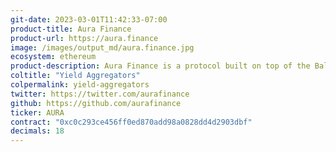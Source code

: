 ```yaml
---
git-date: 2023-03-01T11:42:33-07:00
product-title: Aura Finance
product-url: https://aura.finance
image: /images/output_md/aura.finance.jpg
ecosystem: ethereum
product-description: Aura Finance is a protocol built on top of the Balancer system to provide maximum incentives to Balancer liquidity providers and BAL stakers (into veBAL) through social aggregation of BAL deposits and Aura’s native token.
coltitle: "Yield Aggregators"
colpermalink: yield-aggregators
twitter: https://twitter.com/aurafinance
github: https://github.com/aurafinance
ticker: AURA
contract: "0xc0c293ce456ff0ed870add98a0828dd4d2903dbf"
decimals: 18
---
```

